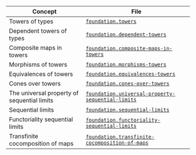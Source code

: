 | Concept                                     | File                                                                                                    |
| ------------------------------------------- | ------------------------------------------------------------------------------------------------------- |
| Towers of types                             | [`foundation.towers`](foundation.towers.md)                                                             |
| Dependent towers of types                   | [`foundation.dependent-towers`](foundation.dependent-towers.md)                                         |
| Composite maps in towers                    | [`foundation.composite-maps-in-towers`](foundation.composite-maps-in-towers.md)                         |
| Morphisms of towers                         | [`foundation.morphisms-towers`](foundation.morphisms-towers.md)                                         |
| Equivalences of towers                      | [`foundation.equivalences-towers`](foundation.equivalences-towers.md)                                   |
| Cones over towers                           | [`foundation.cones-over-towers`](foundation.cones-over-towers.md)                                       |
| The universal property of sequential limits | [`foundation.universal-property-sequential-limits`](foundation.universal-property-sequential-limits.md) |
| Sequential limits                           | [`foundation.sequential-limits`](foundation.sequential-limits.md)                                       |
| Functoriality sequential limits             | [`foundation.functoriality-sequential-limits`](foundation.functoriality-sequential-limits.md)           |
| Transfinite cocomposition of maps           | [`foundation.transfinite-cocomposition-of-maps`](foundation.transfinite-cocomposition-of-maps.md)       |

